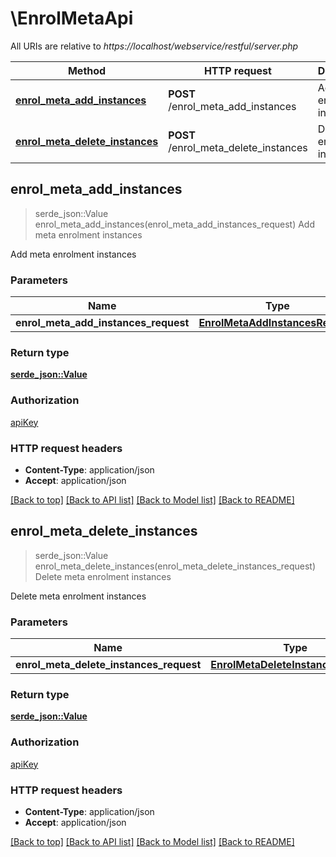 # \EnrolMetaApi

All URIs are relative to *https://localhost/webservice/restful/server.php*

Method | HTTP request | Description
------------- | ------------- | -------------
[**enrol_meta_add_instances**](EnrolMetaApi.md#enrol_meta_add_instances) | **POST** /enrol_meta_add_instances | Add meta enrolment instances
[**enrol_meta_delete_instances**](EnrolMetaApi.md#enrol_meta_delete_instances) | **POST** /enrol_meta_delete_instances | Delete meta enrolment instances



## enrol_meta_add_instances

> serde_json::Value enrol_meta_add_instances(enrol_meta_add_instances_request)
Add meta enrolment instances

Add meta enrolment instances

### Parameters


Name | Type | Description  | Required | Notes
------------- | ------------- | ------------- | ------------- | -------------
**enrol_meta_add_instances_request** | [**EnrolMetaAddInstancesRequest**](EnrolMetaAddInstancesRequest.md) |  | [required] |

### Return type

[**serde_json::Value**](serde_json::Value.md)

### Authorization

[apiKey](../README.md#apiKey)

### HTTP request headers

- **Content-Type**: application/json
- **Accept**: application/json

[[Back to top]](#) [[Back to API list]](../README.md#documentation-for-api-endpoints) [[Back to Model list]](../README.md#documentation-for-models) [[Back to README]](../README.md)


## enrol_meta_delete_instances

> serde_json::Value enrol_meta_delete_instances(enrol_meta_delete_instances_request)
Delete meta enrolment instances

Delete meta enrolment instances

### Parameters


Name | Type | Description  | Required | Notes
------------- | ------------- | ------------- | ------------- | -------------
**enrol_meta_delete_instances_request** | [**EnrolMetaDeleteInstancesRequest**](EnrolMetaDeleteInstancesRequest.md) |  | [required] |

### Return type

[**serde_json::Value**](serde_json::Value.md)

### Authorization

[apiKey](../README.md#apiKey)

### HTTP request headers

- **Content-Type**: application/json
- **Accept**: application/json

[[Back to top]](#) [[Back to API list]](../README.md#documentation-for-api-endpoints) [[Back to Model list]](../README.md#documentation-for-models) [[Back to README]](../README.md)

